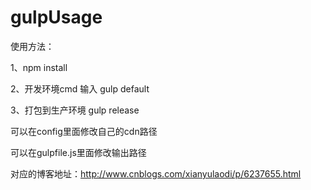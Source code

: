 # gulpUsage

使用方法：

1、npm install

2、开发环境cmd 输入  gulp default

3、打包到生产环境    gulp release

可以在config里面修改自己的cdn路径

可以在gulpfile.js里面修改输出路径

对应的博客地址：http://www.cnblogs.com/xianyulaodi/p/6237655.html
